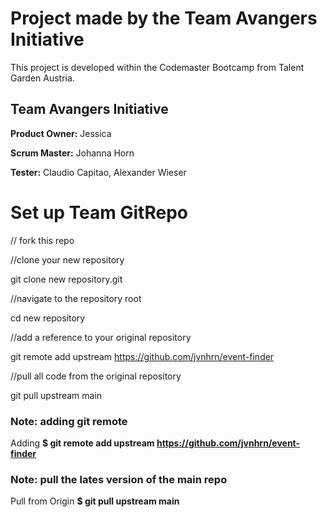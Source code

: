 # Project made by the Team Avangers Initiative 
This project is developed within the Codemaster Bootcamp from Talent Garden Austria. 

## Team Avangers Initiative

**Product Owner:** Jessica 

**Scrum Master:** Johanna Horn

**Tester:** Claudio Capitao, Alexander Wieser


# Set up Team GitRepo

// fork this repo 

//clone your new repository

git clone new repository.git

//navigate to the repository root

cd new repository

//add a reference to your original repository

git remote add upstream https://github.com/jvnhrn/event-finder

//pull all code from the original repository

git pull upstream main

### Note: adding git remote

Adding 
**$ git remote add upstream https://github.com/jvnhrn/event-finder**


### Note: pull the lates version of the main repo 

Pull from Origin 
**$ git pull upstream main**
